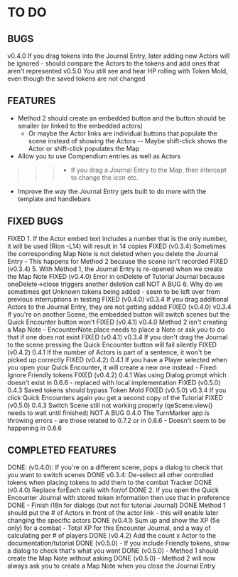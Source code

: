 # TO DO

## BUGS
v0.4.0 If you drag tokens into the Journal Entry, later adding new Actors will be ignored
        - should compare the Actors to the tokens and add ones that aren't represented
v0.5.0 You still see and hear HP rolling with Token Mold, even though the saved tokens are not changed        


## FEATURES

- Method 2 should create an embedded button and the button should be smaller (or linked to the embedded actors)
    - Or maybe the Actor links are individual buttons that populate the scene instead of showing the Actors
    -- Maybe shift-click shows the Actor or shift-click populates the Map
- Allow you to use Compendium entries as well as Actors
>>>- If you drag a Journal Entry to the Map, then intercept to change the icon etc.
- Improve the way the Journal Entry gets built to do more with the template and handlebars



## FIXED BUGS
FIXED 1. If the Actor embed text includes a number that is the only number, it will be used (Rion -L14) will result in 14 copies
FIXED (v0.3.4) Sometimes the corresponding Map Note is not deleted when you delete the Journal Entry
                - This happens for Method 2 because the scene isn't recorded
FIXED (v0.3.4) 5. With Method 1, the Journal Entry is re-opened when we create the Map Note
FIXED (v0.4.0) Error in onDelete of Tutorial Journal because oneDelete->close triggers another deletion call
NOT A BUG 6. Why do we sometimes get Unknown tokens being added - seem to be left over from previous interruptions in testing
FIXED (v0.4.0) v0.3.4 If you drag additional Actors to the Journal Entry, they are not getting added
FIXED (v0.4.0) v0.3.4 If you're on another Scene, the embedded button will switch scenes but the Quick Encounter button won't
FIXED (v0.4.1) v0.4.0 Method 2 isn't creating a Map Note - EncounterNote.place needs to place a Note or ask you to do that if one does not exist
FIXED (v0.4.1) v0.3.4 If you don't drag the Journal to the scene pressing the Quick Encounter button will fail silently
FIXED (v0.4.2) 0.4.1 If the number of Actors is part of a sentence, it won't be picked up correctly
FIXED (v0.4.2) 0.4.1 If you have a Player selected when you open your Quick Encounter, it will create a new one instead
            - Fixed: Ignore Friendly tokens
FIXED (v0.4.2) 0.4.1 Was using Dialog.prompt which doesn't exist in 0.6.6 - replaced with local implementation
FIXED (v0.5.0) 0.4.3 Saved tokens should bypass Token Mold
FIXED (v0.5.0) v0.3.4 If you click Quick Encounters again you get a second copy of the Tutorial
FIXED (v0.5.0) 0.4.3   Switch Scene still not working properly (qeScene.view() needs to wait until finished)
NOT A BUG  0.4.0   The TurnMarker app is throwing errors - are those related to 0.7.2 or in 0.6.6
        - Doesn't seem to be happening in 0.6.6


## COMPLETED FEATURES
DONE: (v0.4.0): If you're on a different scene, pops a dialog to check that you want to switch scenes
DONE v0.3.4: De-select all other controlled tokens when placing tokens to add them to the combat Tracker
DONE (v0.4.0) Replace forEach calls with for/of
DONE 2. If you open the Quick Encounter Journal with stored token information then use that in preference
DONE - Finish i18n for dialogs (but not for tutorial Journal)
DONE Method 1 should put the # of Actors in front of the actor link - this will enable later changing the specific actors
DONE (v0.4.1) Sum up and show the XP (5e only) for a combat - Total XP for this Encounter Journal, and a way of calculating per # of players
DONE (v0.4.2) Add the count x Actor to the documentation/tutorial
DONE (v0.5.0) - If you include Friendly tokens, show a dialog to check that's what you want
DONE (v0.5.0) - Method 1 should create the Map Note without asking
DONE (v0.5.0) - Method 2 will now always ask you to create a Map Note when you close the Journal Entry
